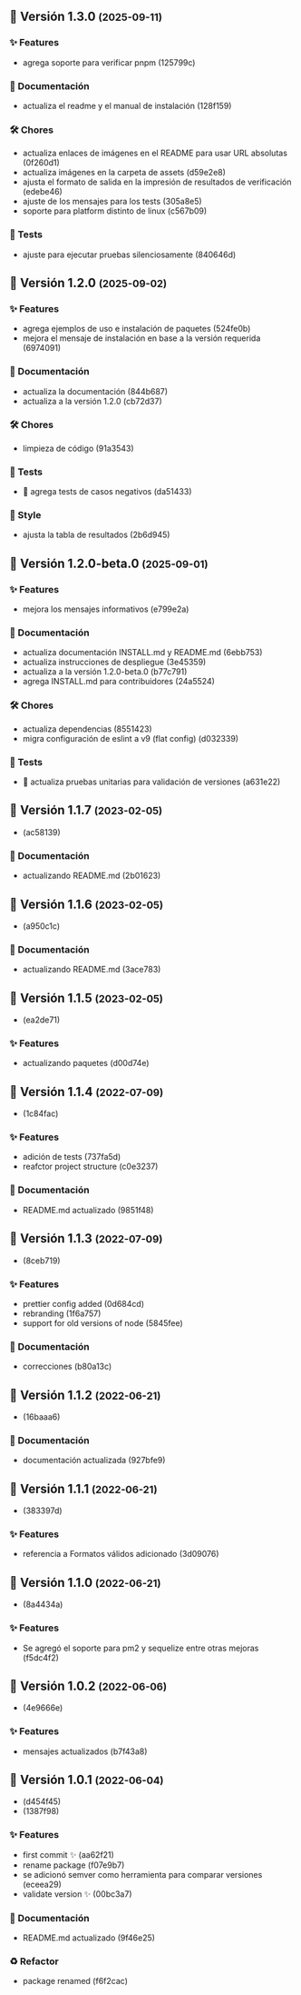 ## 🚀 Versión 1.3.0 <small>(2025-09-11)</small>

### ✨ Features

* agrega soporte para verificar pnpm (125799c)

### 📖 Documentación

* actualiza el readme y el manual de instalación (128f159)

### 🛠 Chores

* actualiza enlaces de imágenes en el README para usar URL absolutas (0f260d1)
* actualiza imágenes en la carpeta de assets (d59e2e8)
* ajusta el formato de salida en la impresión de resultados de verificación (edebe46)
* ajuste de los mensajes para los tests (305a8e5)
* soporte para platform distinto de linux (c567b09)

### 🧪 Tests

* ajuste para ejecutar pruebas silenciosamente (840646d)
## 🚀 Versión 1.2.0 <small>(2025-09-02)</small>

### ✨ Features

* agrega ejemplos de uso e instalación de paquetes (524fe0b)
* mejora el mensaje de instalación en base a la versión requerida (6974091)

### 📖 Documentación

* actualiza la documentación (844b687)
* actualiza a la versión 1.2.0 (cb72d37)

### 🛠 Chores

* limpieza de código (91a3543)

### 🧪 Tests

* 🧪 agrega tests de casos negativos (da51433)

### 🎨 Style

* ajusta la tabla de resultados (2b6d945)
## 🚀 Versión 1.2.0-beta.0 <small>(2025-09-01)</small>

### ✨ Features

* mejora los mensajes informativos (e799e2a)

### 📖 Documentación

* actualiza documentación INSTALL.md y README.md (6ebb753)
* actualiza instrucciones de despliegue (3e45359)
* actualiza a la versión 1.2.0-beta.0 (b77c791)
* agrega INSTALL.md para contribuidores (24a5524)

### 🛠 Chores

* actualiza dependencias (8551423)
* migra configuración de eslint a v9 (flat config) (d032339)

### 🧪 Tests

* 🧪 actualiza pruebas unitarias para validación de versiones (a631e22)
## 🚀 Versión 1.1.7 <small>(2023-02-05)</small>

*  (ac58139)

### 📖 Documentación

* actualizando README.md (2b01623)
## 🚀 Versión 1.1.6 <small>(2023-02-05)</small>

*  (a950c1c)

### 📖 Documentación

* actualizando README.md (3ace783)
## 🚀 Versión 1.1.5 <small>(2023-02-05)</small>

*  (ea2de71)

### ✨ Features

* actualizando paquetes (d00d74e)
## 🚀 Versión 1.1.4 <small>(2022-07-09)</small>

*  (1c84fac)

### ✨ Features

* adición de tests (737fa5d)
* reafctor project structure (c0e3237)

### 📖 Documentación

* README.md actualizado (9851f48)
## 🚀 Versión 1.1.3 <small>(2022-07-09)</small>

*  (8ceb719)

### ✨ Features

* prettier config added (0d684cd)
* rebranding (1f6a757)
* support for old versions of node (5845fee)

### 📖 Documentación

* correcciones (b80a13c)
## 🚀 Versión 1.1.2 <small>(2022-06-21)</small>

*  (16baaa6)

### 📖 Documentación

* documentación actualizada (927bfe9)
## 🚀 Versión 1.1.1 <small>(2022-06-21)</small>

*  (383397d)

### ✨ Features

* referencia a Formatos válidos adicionado (3d09076)
## 🚀 Versión 1.1.0 <small>(2022-06-21)</small>

*  (8a4434a)

### ✨ Features

* Se agregó el soporte para pm2 y sequelize entre otras mejoras (f5dc4f2)
## 🚀 Versión 1.0.2 <small>(2022-06-06)</small>

*  (4e9666e)

### ✨ Features

* mensajes actualizados (b7f43a8)
## 🚀 Versión 1.0.1 <small>(2022-06-04)</small>

*  (d454f45)
*  (1387f98)

### ✨ Features

* first commit :sparkles: (aa62f21)
* rename package (f07e9b7)
* se adicionó semver como herramienta para comparar versiones (eceea29)
* validate version :sparkles: (00bc3a7)

### 📖 Documentación

* README.md actualizado (9f46e25)

### ♻️ Refactor

* package renamed (f6f2cac)
